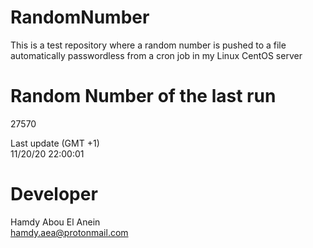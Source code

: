 # RandomNumber    
This is a test repository where a random number is pushed to a file automatically passwordless from a cron job in my Linux CentOS server    
# Random Number of the last run   
27570
      
Last update (GMT +1)    
11/20/20 22:00:01
# Developer    
Hamdy Abou El Anein   
hamdy.aea@protonmail.com
